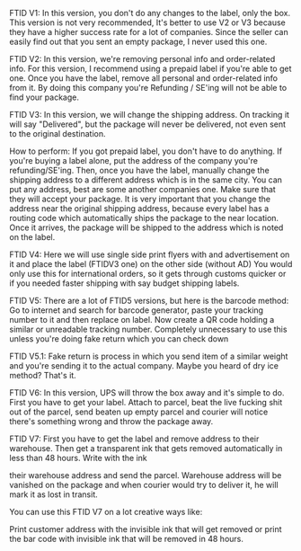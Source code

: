 FTID V1:
In this version, you don't do any changes to the label, only the box. This version is not very recommended, It's better to use V2 or V3 because they have a higher success rate for a lot of companies. Since the seller can easily find out that you sent an empty package, I never used this one.

FTID V2:
In this version, we're removing personal info and order-related info. For this version, I recommend using a prepaid label if you're able to get one. Once you have the label, remove all personal and order-related info from it. By doing this company you're Refunding / SE'ing will not be able to find your package.

FTID V3:
In this version, we will change the shipping address. On tracking it will say "Delivered", but the package will never be delivered, not even sent to the original destination.

How to perform:
If you got prepaid label, you don't have to do anything. If you're buying a label alone, put the address of the company you're refunding/SE'ing.
Then, once you have the label, manually change the shipping address to a different address which is in the same city. You can put any address, best are some another companies
one. Make sure that they will accept your package. It is very important that you change the address near the original shipping address, because every label has a routing code
which automatically ships the package to the near location. Once it arrives, the package will be shipped to the address which is noted on the label.

FTID V4:
Here we will use single side print flyers with and advertisement on it and place the label (FTIDV3 one) on the other side (without AD)
You would only use this for international orders, so it gets through customs quicker or if you needed faster shipping with say budget shipping labels.

FTID V5:
There are a lot of FTID5 versions, but here is the barcode method: Go to internet and search for barcode generator, paste your tracking number to it and then replace on label.
Now create a QR code holding a similar or unreadable tracking number. Completely unnecessary to use this unless you're doing fake return which you can check down

FTID V5.1:
Fake return is process in which you send item of a similar weight and you're sending it to the actual company. Maybe you heard of dry ice method? That's it.

FTID V6:
In this version, UPS will throw the box away and it's simple to do. First you have to get your label. Attach to parcel, beat the live fucking shit out of the parcel, send beaten up
empty parcel and courier will notice there's something wrong and throw the package away.

FTID V7:
First you have to get the label and remove address to their warehouse. Then get a transparent ink that gets removed automatically in less than 48 hours. Write with the ink

their warehouse address and send the parcel. Warehouse address will be vanished on the package and when courier would try to deliver it, he will mark it as lost in transit.


You can use this FTID V7 on a lot creative ways like:

Print customer address with the invisible ink that will get removed or print the bar code with invisible ink that will be removed in 48 hours.
